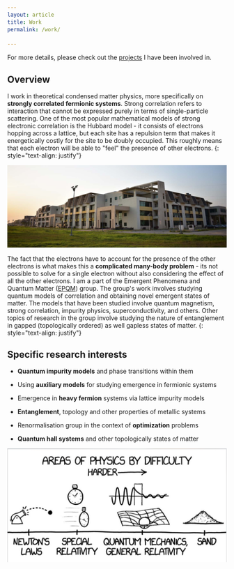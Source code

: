 ```yaml
---
layout: article
title: Work
permalink: /work/

---
```


For more details, please check out the [projects](/research/) I have been involved in.

## Overview

I work in theoretical condensed matter physics, more specifically on **strongly correlated fermionic systems**. Strong correlation refers to interaction that cannot be expressed purely in terms of single-particle scattering. One of the most popular mathematical models of strong electronic correlation is the Hubbard model - it consists of electrons hopping across a lattice, but each site has a repulsion term that makes it energetically costly for the site to be doubly occupied. This roughly means that each electron will be able to "feel" the presence of other electrons.
{: style="text-align: justify"}

<img src="/assets/images/work/iiserk.jpg" width="1000"/>

The fact that the electrons have to account for the presence of the other electrons is what makes this a **complicated many-body problem** - its not possible to solve for a single electron without also considering the effect of all the other electrons.
I am a part of the Emergent Phenomena and Quantum Matter ([EPQM](https://www.iiserkol.ac.in/~slal/index.html)) group. The group's work involves studying quantum models of correlation and obtaining novel emergent states of matter. The models that have been studied involve quantum magnetism, strong correlation, impurity physics, superconductivity, and others. Other topics of research in the group involve studying the nature of entanglement in gapped (topologically ordered) as well gapless states of matter.
{: style="text-align: justify"}

## Specific research interests

- **Quantum impurity models** and phase transitions within them

- Using **auxiliary models** for studying emergence in fermionic systems

- Emergence in **heavy fermion** systems via lattice impurity models

- **Entanglement**, topology and other properties of metallic systems

- Renormalisation group in the context of **optimization** problems

- **Quantum hall systems** and other topologically states of matter


<img src="/assets/images/work/xkcd-sand.jpg" width=900/>

